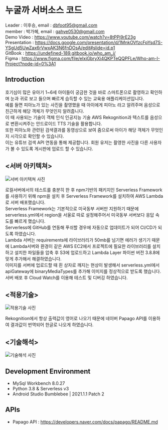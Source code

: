 # __누굴까 서버소스 코드__
Leader : 이후승,
email : dbfoot95@gmail.com  
member : 박가혜,
email : gahye0530@gmail.com<br>
Demo Video : https://www.youtube.com/watch?v=8tPPj9rE23g  
Presentation : https://docs.google.com/presentation/d/1MnkOVfzcFpYsd7S-YSgUd5UwZax6rVwxAK3N6fnDOsA/edit#slide=id.p1  
GitBook : https://undefined-189.gitbook.io/who_am_i/  
Figma : https://www.figma.com/file/eIxiGbryXi4QKPTeQQPFLe/Who-am-I-Project?node-id=0%3A1  

## Introduction
호기심이 많은 유아기 1~6세 아이들이 궁금한 것을 바로 스마트폰으로 촬영하고 확인하며 눈과 귀로 보고 들으며 빠르게 습득할 수 있는 교육용 애플리케이션입니다.  
예를 들면 피아노가 있는 사진을 촬영했을 때 아이에게 피아노 라고 알려주며 음성으로 친근하게 해당 객체가 무엇인지 알려줍니다.  
이 때 사용되는 기술이 객체 인식 인공지능 기술 AWS Rekognition과 텍스트를 음성으로 변환시켜주는 안드로이드 TTS 기술을 활용합니다.  
또한 피아노와 관련된 검색결과를 동영상으로 보여 줌으로써 아이가 해당 객체가 무엇인지 시각으로 확인할 수 있습니다.  
이는 유튜브 검색 API 연동을 통해 제공합니다. 회원 유저는 촬영한 사진을 다른 사용자가 볼 수 있도록 게시판에 업로드 할 수 있습니다.  

## <서버 아키텍쳐>
![서버 아키텍쳐 사진](https://img1.daumcdn.net/thumb/R1280x0/?scode=mtistory2&fname=https%3A%2F%2Fblog.kakaocdn.net%2Fdn%2Fdlue4y%2FbtryxJr3GzK%2F7HCmPSosV2CyklFp1z6UL1%2Fimg.jpg)

로컬서버에서의 테스트를 충분히 한 후 npm기반의 패키지인 Serverless Framework를 사용하기 위해 npm을 설치 후 Serverless Framework를 설치하여 AWS Lambda로 서버 배포했습니다.  
Serverless Framework는 기본적으로 미국동부 서버만 지원하기 때문에 serverless.yml에서 region을 서울로 따로 설정해주어서 미국동부 서버보다 응답 속도를 빠르게 했습니다.  
Serverless에 GitHub를 연동해 푸쉬할 경우에 자동으로 업데이트가 되어 CI/CD가 되도록 하였습니다.  
Lambda 서버는 requirements에 라이브러리가 50mb를 넘기면 에러가 생기기 때문에 Lambda서버와 환경이 같은 AWS EC2에서 프로젝트에 필요한 라이브러리를 설치하고 설치한 파일들을 압축 후 S3에 업로드하고 Lambda Layer 파이썬 버전 3.8.8에 맞게 추가해서 해결하였습니다.  
이미지를 서버에 업로드할 때 흰 상자로 깨지는 현상이 발생해서 serverless.yml에서 apiGateway에 binaryMediaTypes를 추가해 이미지를 정상적으로 받도록 했습니다.  
서버 배포 후 Cloud Watch를 이용해 테스트 및 디버깅 하였습니다.  


## <적용기술>
![적용기술 사진](https://img1.daumcdn.net/thumb/R1280x0/?scode=mtistory2&fname=https%3A%2F%2Fblog.kakaocdn.net%2Fdn%2FcuASat%2Fbtryx43coq6%2Fbh3YLhUPDwxbo4KkrjW0ZK%2Fimg.jpg)

Rekognition에서 항상 출력값이 영어로 나오기 때문에 네이버 Papago API를 이용하여 결과값이 번역되어 한글로 나오게 하였습니다.

## <기술해석>
![기술해석 사진](https://img1.daumcdn.net/thumb/R1280x0/?scode=mtistory2&fname=https%3A%2F%2Fblog.kakaocdn.net%2Fdn%2FsZdEY%2FbtrywXwXcQ8%2F6ymy8qZ6k1X4sevzXsbTW0%2Fimg.jpg)

## Development Environment
- MySql Workbench 8.0.27
- Python 3.8 & Serverless v3
- Android Studio Bumblebee | 2021.1.1 Patch 2

## APIs
- Papago API : https://developers.naver.com/docs/papago/README.md